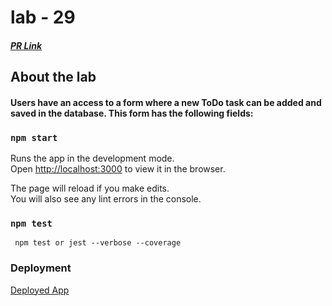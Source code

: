 # lab - 29


##### [PR Link](https://github.com/eyobtamir-401n16/lab-29)

## About the lab

#### Users have an access to a form where a new ToDo task can be added and saved in the database. This form has the following fields:



### `npm start`

Runs the app in the development mode.<br />
Open [http://localhost:3000](http://localhost:3000) to view it in the browser.

The page will reload if you make edits.<br />
You will also see any lint errors in the console.

### `npm test`

` npm test or jest --verbose --coverage`


### Deployment

[Deployed App]()
